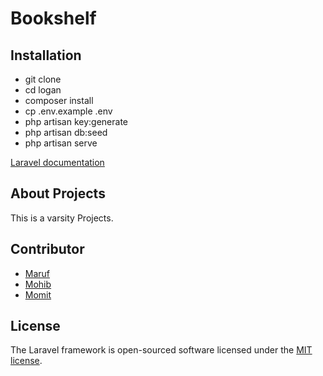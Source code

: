 # Bookshelf

## Installation

- git clone <project-clone-link>
- cd logan
- composer install
- cp .env.example .env
- php artisan key:generate
- php artisan db:seed
- php artisan serve


[Laravel documentation](https://laravel.com/docs)
## About Projects

This is a varsity Projects.

## Contributor

- [Maruf](https://github.com/marufMunshi)
- [Mohib](https://github.com/mbmohib)
- [Momit](https://github.com/momitrahman)


## License

The Laravel framework is open-sourced software licensed under the [MIT license](http://opensource.org/licenses/MIT).
